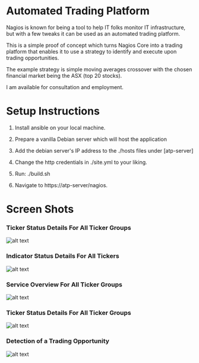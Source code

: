 # Automated Trading Platform

Nagios is known for being a tool to help IT folks monitor IT infrastructure, but with a few tweaks it can be used as an automated trading platform.

This is a simple proof of concept which turns Nagios Core into a trading platform that enables it to use a strategy to identify and execute upon trading opportunities.

The example strategy is simple moving averages crossover with the chosen financial market being the ASX (top 20 stocks).

I am available for consultation and employment. 

# Setup Instructions

1. Install ansible on your local machine.

2. Prepare a vanilla Debian server which will host the application

3. Add the debian server's IP address to the ./hosts files under [atp-server]

4. Change the http credentials in ./site.yml to your liking.

5. Run: ./build.sh

6. Navigate to https://atp-server/nagios.

# Screen Shots

### Ticker Status Details For All Ticker Groups

![alt text](https://github.com/danielneil/AutomatedTradingPlatform/blob/main/ticker-status.JPG?raw=true)

### Indicator Status Details For All Tickers

![alt text](https://github.com/[username]/[reponame]/blob/[branch]/image.jpg?raw=true)

### Service Overview For All Ticker Groups

![alt text](https://github.com/[username]/[reponame]/blob/[branch]/image.jpg?raw=true)

### Ticker Status Details For All Ticker Groups

![alt text](https://github.com/[username]/[reponame]/blob/[branch]/image.jpg?raw=true)

### Detection of a Trading Opportunity 

![alt text](https://github.com/[username]/[reponame]/blob/[branch]/image.jpg?raw=true)
